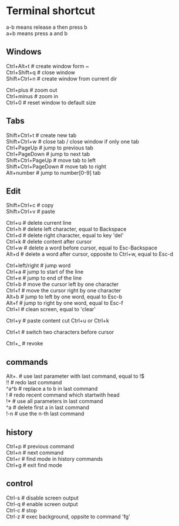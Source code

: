 # Terminal shortcut
a-b means release a then press b  
a+b means press a and b


## Windows
Ctrl+Alt+t	# create window form ~  
Ctrl+Shift+q	# close window  
Shift+Ctrl+n	# create window from current dir   

Ctrl+plus	# zoom out  
Ctrl+minus	# zoom in  
Ctrl+0		# reset window to default size  


## Tabs
Shift+Ctrl+t	# create new tab  
Shift+Ctrl+w	# close tab / close window if only one tab  
Ctrl+PageUp	# jump to previous tab  
Ctrl+PageDown	# jump to next tab  
Shift+Ctrl+PageUp	# move tab to left  
Shift+Ctrl+PageDown	# move tab to right  
Alt+number	# jump to number[0-9] tab  


## Edit
Shift+Ctrl+c	# copy  
Shift+Ctrl+v	# paste  

Ctrl+u		# delete current line  
Ctrl+h		# delete left character, equal to Backspace  
Ctrl+d		# delete right character, equal to key 'del'  
Ctrl+k		# delete content after cursor  
Ctrl+w		# delete a word before cursor, equal to Esc-Backspace  
Alt+d		# delete a word after cursor, opposite to Ctrl+w, equal to Esc-d  

Ctrl+left/right # jump word  
Ctrl+a		# jump to start of the line  
Ctrl+e		# jump to end of the line  
Ctrl+b		# move the cursor left by one character   
Ctrl+f		# move the cursor right by one character   
Alt+b		# jump to left by one word, equal to Esc-b  
Alt+f		# jump to right by one word, equal to Esc-f   
Ctrl+l		# clean screen, equal to 'clear'  

Ctrl+y		# paste content cut Ctrl+u or Ctrl+k  

Ctrl+t		# switch two characters before cursor  

Ctrl+_		# revoke    


## commands
Alt+.		# use last parameter with last command, equal to !$  
!!		# redo last command  
^a^b		# replace a to b in last command  
!<head>		# redo recent command which startwith head  
!*		# use all parameters in last command  
^a		# delete first a in last command  
!-n		# use the n-th last command  


## history
Ctrl+p		# previous command  
Ctrl+n		# next command  
Ctrl+r		# find mode in history commands  
Ctrl+g		# exit find mode  


## control
Ctrl-s		# disable screen output  
Ctrl-q		# enable screen output  
Ctrl-c		# stop  
Ctrl-z		# exec background, oppsite to command 'fg'  

